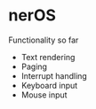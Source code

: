 # nerOS

Functionality so far
- Text rendering
- Paging
- Interrupt handling
- Keyboard input
- Mouse input
